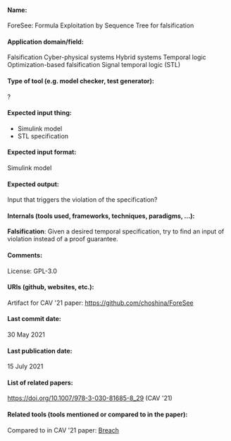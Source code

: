 #### Name:
ForeSee: Formula Exploitation by Sequence Tree for falsification

#### Application domain/field:
Falsification
Cyber-physical systems
Hybrid systems
Temporal logic
Optimization-based falsification
Signal temporal logic (STL)

#### Type of tool (e.g. model checker, test generator):
?

#### Expected input thing:
- Simulink model
- STL specification

#### Expected input format:
Simulink model

#### Expected output:
Input that triggers the violation of the specification?

#### Internals (tools used, frameworks, techniques, paradigms, ...):
**Falsification**: Given a desired temporal specification, try to find an input of violation instead of a proof guarantee.

#### Comments:
License: GPL-3.0

#### URIs (github, websites, etc.):
Artifact for CAV '21 paper: https://github.com/choshina/ForeSee

#### Last commit date:
30 May 2021

#### Last publication date:
15 July 2021

#### List of related papers:
https://doi.org/10.1007/978-3-030-81685-8_29 (CAV '21)

#### Related tools (tools mentioned or compared to in the paper):
Compared to in CAV '21 paper: [Breach](Libraries/Breach.md)
